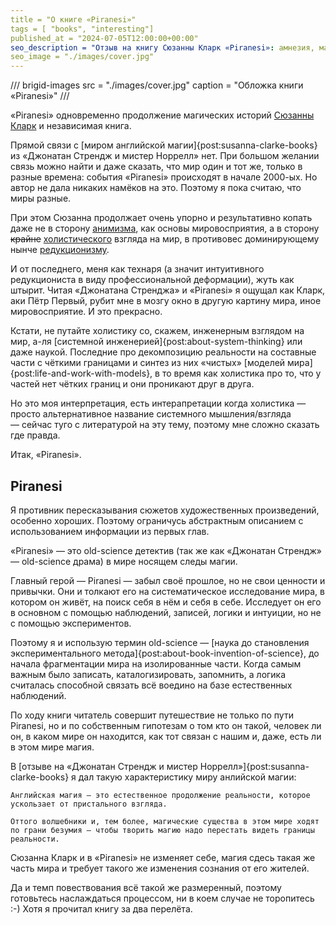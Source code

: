 ```yaml
---
title = "О книге «Piranesi»"
tags = [ "books", "interesting"]
published_at = "2024-07-05T12:00:00+00:00"
seo_description = "Отзыв на книгу Сюзанны Кларк «Piranesi»: амнезия, магический мир без магии и научный подход."
seo_image = "./images/cover.jpg"
---
```


/// brigid-images
src = "./images/cover.jpg"
caption = "Обложка книги «Piranesi»"
///

«Piranesi» одновременно продолжение магических историй [Сюзанны Кларк](https://ru.wikipedia.org/wiki/Кларк,_Сюзанна) и независимая книга.

Прямой связи с [миром английской магии]{post:susanna-clarke-books} из «Джонатан Стрендж и мистер Норрелл» нет. При большом желании связь можно найти и даже сказать, что мир один и тот же, только в разные времена: события «Piranesi» происходят в начале 2000-ых. Но автор не дала никаких намёков на это. Поэтому я пока считаю, что миры разные.

При этом Сюзанна продолжает очень упорно и результативно копать даже не в сторону [анимизма](https://ru.wikipedia.org/wiki/Анимизм), как основы мировосприятия, а в сторону ~~крайне~~ [холистического](https://ru.wikipedia.org/wiki/Холизм) взгляда на мир, в противовес доминирующему нынче [редукционизму](https://ru.wikipedia.org/wiki/Редукционизм).

И от последнего, меня как технаря (а значит интуитивного редукциониста в виду профессиональной деформации), жуть как штырит. Читая «Джонатана Стренджа» и «Piranesi» я ощущал как Кларк, аки Пётр Первый, рубит мне в мозгу окно в другую картину мира, иное мировосприятие. И это прекрасно.

Кстати, не путайте холистику со, скажем, инженерным взглядом на мир, а-ля [системной инженерией]{post:about-system-thinking} или даже наукой. Последние про декомпозицию реальности на составные части с чёткими границами и синтез из них «чистых» [моделей мира]{post:life-and-work-with-models}, в то время как холистика про то, что у частей нет чётких границ и они проникают друг в друга.

Но это моя интерпретация, есть интерапретации когда холистика — просто альтернативное название системного мышления/взгляда — сейчас туго с литературой на эту тему, поэтому мне сложно сказать где правда.

Итак, «Piranesi».

<!-- more -->

## Piranesi

Я противник пересказывания сюжетов художественных произведений, особенно хороших. Поэтому ограничусь абстрактным описанием с использованием информации из первых глав.

«Piranesi» — это old-science детектив (так же как «Джонатан Стрендж» — old-science драма) в мире носящем следы магии.

Главный герой — Piranesi — забыл своё прошлое, но не свои ценности и привычки. Они и толкают его на систематическое исследование мира, в котором он живёт, на поиск себя в нём и себя в себе. Исследует он его в основном с помощью наблюдений, записей, логики и интуиции, но не с помощью экспериментов.

Поэтому я и использую термин old-science — [наука до становления экспериментального метода]{post:about-book-invention-of-science}, до начала фрагментации мира на изолированные части. Когда самым важным было записать, каталогизировать, запомнить, а логика считалась способной связать всё воедино на базе естественных наблюдений.

По ходу книги читатель совершит путешествие не только по пути Piranesi, но и по собственным гипотезам о том кто он такой, человек ли он, в каком мире он находится, как тот связан с нашим и, даже, есть ли в этом мире магия.

В [отзыве на «Джонатан Стрендж и мистер Норрелл»]{post:susanna-clarke-books} я дал такую характеристику миру анлийской магии:

    Английская магия — это естественное продолжение реальности, которое ускользает от пристального взгляда.

    Оттого волшебники и, тем более, магические существа в этом мире ходят по грани безумия — чтобы творить магию надо перестать видеть границы реальности.

Сюзанна Кларк и в «Piranesi» не изменяет себе, магия сдесь такая же часть мира и требует такого же изменения сознания от его жителей.

Да и темп повествования всё такой же размеренный, поэтому готовьтесь наслаждаться процессом, ни в коем случае не торопитесь :-) Хотя я прочитал книгу за два перелёта.
